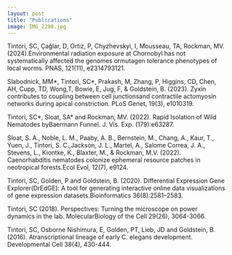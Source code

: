 ```yaml
---
layout: post
title: "Publications"
image: IMG_2298.jpg
---
```



Tintori, SC, Çağlar, D, Ortiz, P, Chyzhevskyi, I, Mousseau, TA, Rockman, MV. (2024).Environmental radiation exposure at Chornobyl has not systematically affected the genomes ormutagen tolerance phenotypes of local worms. PNAS, 121(11), e2314793121.

Slabodnick, MM*, Tintori, SC*, Prakash, M, Zhang, P, Higgins, CD, Chen, AH, Cupp, TD, Wong,T, Bowie, E, Jug, F, & Goldstein, B. (2023). Zyxin contributes to coupling between cell junctionsand contractile actomyosin networks during apical constriction. PLoS Genet, 19(3), e1010319.

Tintori, SC*, Sloat, SA* and Rockman, MV. (2022). Rapid Isolation of Wild Nematodes byBaermann Funnel. J. Vis. Exp. (179):e63287.

Sloat, S. A., Noble, L. M., Paaby, A. B., Bernstein, M., Chang, A., Kaur, T., Yuen, J., Tintori, S. C.,Jackson, J. L., Martel, A., Salome Correa, J. A., Stevens, L., Kiontke, K., Blaxter, M., & Rockman, M.V. (2022). Caenorhabditis nematodes colonize ephemeral resource patches in neotropical forests.Ecol Evol, 12(7), e9124.

Tintori, SC, Golden, P and Goldstein, B. (2020). Differential Expression Gene Explorer(DrEdGE): A tool for generating interactive online data visualizations of gene expression datasets.Bioinformatics 36(8):2581–2583.

Tintori, SC (2018). Perspectives: Turning the microscope on power dynamics in the lab. MolecularBiology of the Cell 29(26), 3064-3066.

Tintori, SC, Osborne Nishimura, E, Golden, PT, Lieb, JD and Goldstein, B. (2016). Atranscriptional lineage of early C. elegans development. Developmental Cell 38(4), 430-444.


